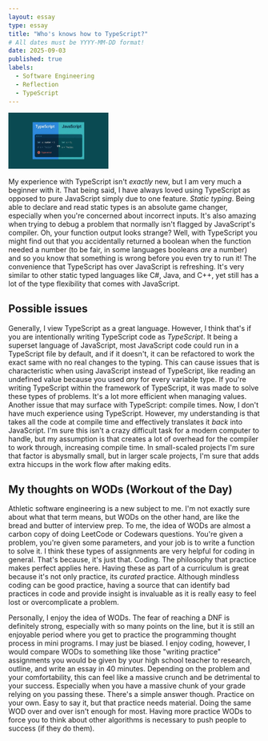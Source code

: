 ```yaml
---
layout: essay
type: essay
title: "Who's knows how to TypeScript?"
# All dates must be YYYY-MM-DD format!
date: 2025-09-03
published: true
labels:
  - Software Engineering
  - Reflection
  - TypeScript
---
```


<img width="200px" class="rounded float-start pe-4" src="../img/typescriptessay/tsvjs.png">

My experience with TypeScript isn't *exactly* new, but I am very much a beginner with it. That being said, I have always loved using TypeScript as opposed to pure JavaScript simply due to one feature. *Static typing*. Being able to declare and read static types is an absolute game changer, especially when you're concerned about incorrect inputs. It's also amazing when trying to debug a problem that normally isn't flagged by JavaScript's compiler. Oh, your function output looks strange? Well, with TypeScript you might find out that you accidentally returned a boolean when the function needed a number (to be fair, in some languages booleans *are* a number) and so you know that something is wrong before you even try to run it! The convenience that TypeScript has over JavaScript is refreshing. It's very similar to other static typed languages like C#, Java, and C++, yet still has a lot of the type flexibility that comes with JavaScript.

## Possible issues
Generally, I view TypeScript as a great language. However, I think that's if you are intentionally writing TypeScript code as *TypeScript*. It being a superset language of JavaScript, most JavaScript code could run in a TypeScript file by default, and if it doesn't, it can be refactored to work the exact same with no real changes to the typing. This can cause issues that is characteristic when using JavaScript instead of TypeScript, like reading an undefined value because you used *any* for every variable type. If you're writing TypeScript within the framework of TypeScript, it was made to solve these types of problems. It's a lot more efficient when managing values. Another issue that may surface with TypeScript: compile times. Now, I don't have much experience using TypeScript. However, my understanding is that takes all the code at compile time and effectively translates it *back* into JavaScript. I'm sure this isn't a crazy difficult task for a modern computer to handle, but my assumption is that creates a lot of overhead for the compiler to work through, increasing compile time. In small-scaled projects I'm sure that factor is abysmally small, but in larger scale projects, I'm sure that adds extra hiccups in the work flow after making edits. 

## My thoughts on WODs (Workout of the Day)
Athletic software engineering is a new subject to me. I'm not exactly sure about what that term means, but WODs on the other hand, are like the bread and butter of interview prep. To me, the idea of WODs are almost a carbon copy of doing LeetCode or Codewars questions. You're given a problem, you're given some parameters, and your job is to write a function to solve it. I think these types of assignments are very helpful for coding in general. That's because, it's just that. Coding. The philosophy that practice makes perfect applies here. Having these as part of a curriculum is great because it's not only practice, its *curated* practice. Although mindless coding can be good practice, having a source that can identify bad practices in code and provide insight is invaluable as it is really easy to feel lost or overcomplicate a problem. 

Personally, I enjoy the idea of WODs. The fear of reaching a DNF is definitely strong, especially with so many points on the line, but it is still an enjoyable period where you get to practice the programming thought process in mini programs. I may just be biased. I enjoy coding, however, I would compare WODs to something like those "writing practice" assignments you would be given by your high school teacher to research, outline, and write an essay in 40 minutes. Depending on the problem and your comfortability, this can feel like a massive crunch and be detrimental to your success. Especially when you have a massive chunk of your grade relying on you passing these. There's a simple answer though. Practice on your own. Easy to say it, but that practice needs material. Doing the same WOD over and over isn't enough for most. Having more practice WODs to force you to think about other algorithms is necessary to push people to success (if they do them).
